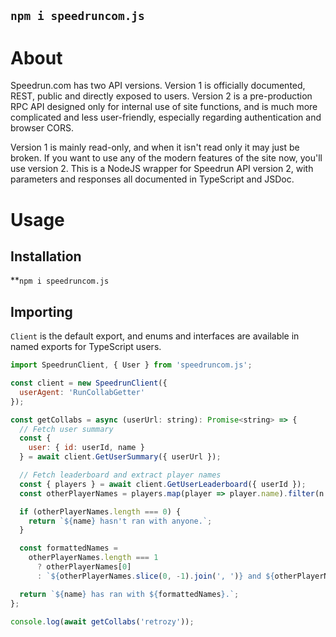 ## `npm i speedruncom.js`

# About

Speedrun.com has two API versions. Version 1 is officially documented, REST, public and directly exposed to users. Version 2 is a pre-production RPC API designed only for internal use of site functions, and is much more complicated and less user-friendly, especially regarding authentication and browser CORS.

Version 1 is mainly read-only, and when it isn't read only it may just be broken. If you want to use any of the modern features of the site now, you'll use version 2. This is a NodeJS wrapper for Speedrun API version 2, with parameters and responses all documented in TypeScript and JSDoc.

# Usage

## Installation

**`npm i speedruncom.js`

## Importing

`Client` is the default export, and enums and interfaces are available in named exports for TypeScript users.

```js
import SpeedrunClient, { User } from 'speedruncom.js';

const client = new SpeedrunClient({
  userAgent: 'RunCollabGetter'
});

const getCollabs = async (userUrl: string): Promise<string> => {
  // Fetch user summary
  const {
    user: { id: userId, name }
  } = await client.GetUserSummary({ userUrl });

  // Fetch leaderboard and extract player names
  const { players } = await client.GetUserLeaderboard({ userId });
  const otherPlayerNames = players.map(player => player.name).filter(n => n !== name); // Exclude self

  if (otherPlayerNames.length === 0) {
    return `${name} hasn't ran with anyone.`;
  }

  const formattedNames =
    otherPlayerNames.length === 1
      ? otherPlayerNames[0]
      : `${otherPlayerNames.slice(0, -1).join(', ')} and ${otherPlayerNames.slice(-1)}`;

  return `${name} has ran with ${formattedNames}.`;
};

console.log(await getCollabs('retrozy'));
```